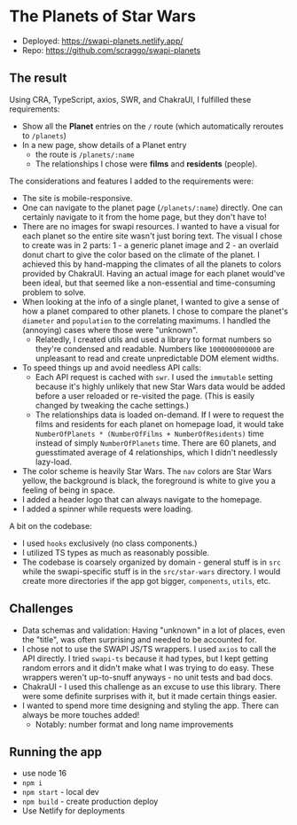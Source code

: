 # The Planets of Star Wars

- Deployed: <https://swapi-planets.netlify.app/>
- Repo: <https://github.com/scraggo/swapi-planets>

## The result

Using CRA, TypeScript, axios, SWR, and ChakraUI, I fulfilled these requirements:

- Show all the **Planet** entries on the `/` route (which automatically reroutes to `/planets`)
- In a new page, show details of a Planet entry
  - the route is `/planets/:name`
  - The relationships I chose were **films** and **residents** (people).

The considerations and features I added to the requirements were:

- The site is mobile-responsive.
- One can navigate to the planet page (`/planets/:name`) directly. One can certainly navigate to it from the home page, but they don't have to!
- There are no images for swapi resources. I wanted to have a visual for each planet so the entire site wasn't just boring text. The visual I chose to create was in 2 parts: 1 - a generic planet image and 2 - an overlaid donut chart to give the color based on the climate of the planet. I achieved this by hand-mapping the climates of all the planets to colors provided by ChakraUI. Having an actual image for each planet would've been ideal, but that seemed like a non-essential and time-consuming problem to solve.
- When looking at the info of a single planet, I wanted to give a sense of how a planet compared to other planets. I chose to compare the planet's `diameter` and `population` to the correlating maximums. I handled the (annoying) cases where those were "unknown".
  - Relatedly, I created utils and used a library to format numbers so they're condensed and readable. Numbers like `1000000000000` are unpleasant to read and create unpredictable DOM element widths.
- To speed things up and avoid needless API calls:
  - Each API request is cached with `swr`. I used the `immutable` setting because it's highly unlikely that new Star Wars data would be added before a user reloaded or re-visited the page. (This is easily changed by tweaking the cache settings.)
  - The relationships data is loaded on-demand. If I were to request the films and residents for each planet on homepage load, it would take `NumberOfPlanets * (NumberOfFilms + NumberOfResidents)` time instead of simply `NumberOfPlanets` time. There are 60 planets, and guesstimated average of 4 relationships, which I didn't needlessly lazy-load.
- The color scheme is heavily Star Wars. The `nav` colors are Star Wars yellow, the background is black, the foreground is white to give you a feeling of being in space.
- I added a header logo that can always navigate to the homepage.
- I added a spinner while requests were loading.

A bit on the codebase:

- I used `hooks` exclusively (no class components.)
- I utilized TS types as much as reasonably possible.
- The codebase is coarsely organized by domain - general stuff is in `src` while the swapi-specific stuff is in the `src/star-wars` directory. I would create more directories if the app got bigger, `components`, `utils`, etc.

## Challenges

- Data schemas and validation: Having "unknown" in a lot of places, even the "title", was often surprising and needed to be accounted for.
- I chose not to use the SWAPI JS/TS wrappers. I used `axios` to call the API directly. I tried `swapi-ts` because it had types, but I kept getting random errors and it didn't make what I was trying to do easy. These wrappers weren't up-to-snuff anyways - no unit tests and bad docs.
- ChakraUI - I used this challenge as an excuse to use this library. There were some definite surprises with it, but it made certain things easier.
- I wanted to spend more time designing and styling the app. There can always be more touches added!
  - Notably: number format and long name improvements

## Running the app

- use node 16
- `npm i`
- `npm start` - local dev
- `npm build` - create production deploy
- Use Netlify for deployments
